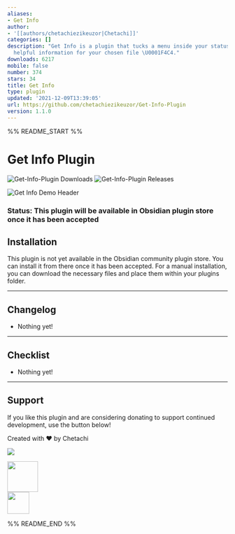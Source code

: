 ```yaml
---
aliases:
- Get Info
author:
- '[[authors/chetachiezikeuzor|Chetachi]]'
categories: []
description: "Get Info is a plugin that tucks a menu inside your status bar and shows
  helpful information for your chosen file \U0001F4C4."
downloads: 6217
mobile: false
number: 374
stars: 34
title: Get Info
type: plugin
updated: '2021-12-09T13:39:05'
url: https://github.com/chetachiezikeuzor/Get-Info-Plugin
version: 1.1.0
---
```


%% README_START %%

# Get Info Plugin

![Get-Info-Plugin Downloads](https://img.shields.io/github/downloads/chetachiezikeuzor/Get-Info-Plugin/total.svg)
![Get-Info-Plugin Releases](https://img.shields.io/github/v/release/chetachiezikeuzor/Get-Info-Plugin)

![Get Info Demo Header](https://user-images.githubusercontent.com/79069364/144931459-1556d9ba-64ae-467e-9f1c-b7c5f0f85c8f.png)

### Status: This plugin will be available in Obsidian plugin store once it has been accepted

## Installation

This plugin is not yet available in the Obsidian community plugin store. You can install it from there once it has been accepted. For a manual installation, you can download the necessary files and place them within your plugins folder.

---

## Changelog

-   Nothing yet!

---

## Checklist

-   Nothing yet!

---

## Support

If you like this plugin and are considering donating to support continued development, use the button below!

Created with ❤️ by Chetachi

<a href="https://www.buymeacoffee.com/chetachi"><img src="https://img.buymeacoffee.com/button-api/?text=Buy me a coffee&amp;emoji=&amp;slug=chetachi&amp;button_colour=e3e7ef&amp;font_colour=262626&amp;font_family=Poppins&amp;outline_colour=262626&amp;coffee_colour=ff0000"></a>

<a href="https://paypal.me/chelseaezikeuzor">
<img src="https://raw.githubusercontent.com/chetachiezikeuzor/Get-Info-Plugin/master/assets/paypal.svg" height="70"></a>
<br/>
<a href="https://ko-fi.com/chetachi">
<img src="https://raw.githubusercontent.com/chetachiezikeuzor/Get-Info-Plugin/master/assets/kofi_color.svg" height="50"></a>


%% README_END %%